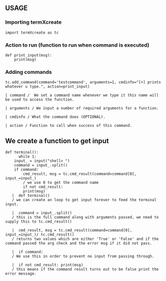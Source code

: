 ## USAGE
### Importing termXcreate
    import termXcreate as tc


### Action to run (function to run when command is executed)
	def print_input(msg): 
	    print(msg)


### Adding commands
    tc.add_command(command='testcommand', arguments=1, cmdinfo="[+] prints whatever u type.", action=print_input)

    | command /  We set a command name whenever we type it this name will be used to access the function.
    
    | arguments / We input a number of required arguments for a function.
    
    | cmdinfo / What the command does (OPTIONAL).
    
    | action / Function to call when success of this command.

## We create a function to get input
	def terminal():
          while 1:
		input_ = input("shell> ")
		command = input_.split()
		if command:
		    cmd_result, msg = tc.cmd_result(command=command[0], input_=input_)  
		    / we use 0 to get the command name
		    if not cmd_result:
			print(msg)
	   |  def terminal() 
	   / we can create an loop to get input forever to feed the terminal input.
	   
	   |  command = input_.split() 
	   / this is the full command along with arguments passed, we need to supply this to tc.cmd_result()
	   
       |  cmd_result, msg = tc.cmd_result(command=command[0], input_=input_)/ tc.cmd_result() 
       / returns two values which are either 'True' or 'False' and if the command passed the arg check and the error msg if it did not pass.
	   
	   |  if command: 
	   / We use this in order to prevent no input from passing through.
	   
	   |  if not cmd_result: print(msg) 
	   / this means if the command result turns out to be false print the error message.
